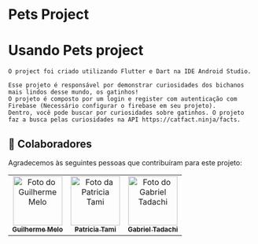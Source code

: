 # Pets Project

# Usando Pets project

```
O project foi criado utilizando Flutter e Dart na IDE Android Studio.

Esse projeto é responsável por demonstrar curiosidades dos bichanos mais lindos desse mundo, os gatinhos!
O projeto é composto por um login e register com autenticação com Firebase (Necessário configurar o firebase em seu projeto).
Dentro, você pode buscar por curiosidades sobre gatinhos. O projeto faz a busca pelas curiosidades na API https://catfact.ninja/facts.
```

## 🤝 Colaboradores

Agradecemos às seguintes pessoas que contribuíram para este projeto:

<table>
  <tr>
    <td align="center">
      <a href="#">
        <img src="https://avatars.githubusercontent.com/u/33105000?v=4" width="100px;" alt="Foto do Guilherme Melo"/><br>
        <sub>
          <b>Guilherme Melo</b>
        </sub>
      </a>
    </td>
    <td align="center">
      <a href="#">
        <img src="https://avatars.githubusercontent.com/u/67209629?v=4" width="100px;" alt="Foto da Patricia Tami"/><br>
        <sub>
          <b>Patricia Tami</b>
        </sub>
      </a>
    </td>
    <td align="center">
      <a href="#">
        <img src="https://avatars.githubusercontent.com/u/25730747?v=4" width="100px;" alt="Foto do Gabriel Tadachi"/><br>
        <sub>
          <b>Gabriel Tadachi</b>
        </sub>
      </a>
    </td>
  </tr>
</table>
